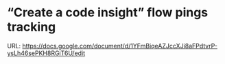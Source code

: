 # “Create a code insight” flow pings tracking

URL: https://docs.google.com/document/d/1YFmBiqeAZJccXJi8aFPdtvrP-ysLh46sePKH8RGiT6U/edit
